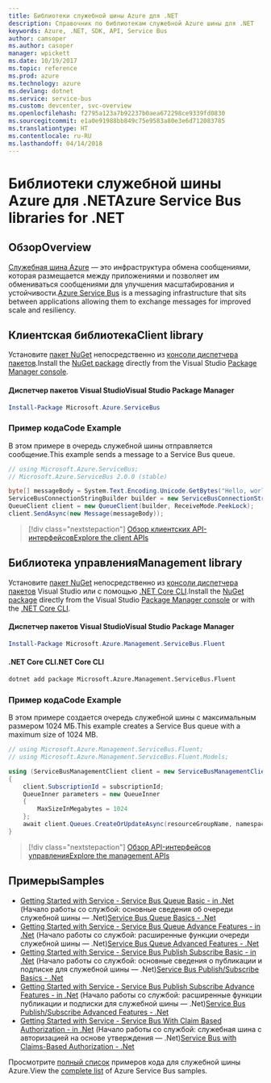 ```yaml
---
title: Библиотеки служебной шины Azure для .NET
description: Справочник по библиотекам служебной Azure шины для .NET
keywords: Azure, .NET, SDK, API, Service Bus
author: camsoper
ms.author: casoper
manager: wpickett
ms.date: 10/19/2017
ms.topic: reference
ms.prod: azure
ms.technology: azure
ms.devlang: dotnet
ms.service: service-bus
ms.custom: devcenter, svc-overview
ms.openlocfilehash: f2795a123a7b92237b0aea672298ce9339fd0830
ms.sourcegitcommit: e1a0e91988bb849c75e9583a80e3e6d712083785
ms.translationtype: HT
ms.contentlocale: ru-RU
ms.lasthandoff: 04/14/2018
---
```

# <a name="azure-service-bus-libraries-for-net"></a><span data-ttu-id="36f83-104">Библиотеки служебной шины Azure для .NET</span><span class="sxs-lookup"><span data-stu-id="36f83-104">Azure Service Bus libraries for .NET</span></span>

## <a name="overview"></a><span data-ttu-id="36f83-105">Обзор</span><span class="sxs-lookup"><span data-stu-id="36f83-105">Overview</span></span>

<span data-ttu-id="36f83-106">[Служебная шина Azure](https://docs.microsoft.com/azure/service-bus-messaging/service-bus-messaging-overview) — это инфраструктура обмена сообщениями, которая размещается между приложениями и позволяет им обмениваться сообщениями для улучшения масштабирования и устойчивости.</span><span class="sxs-lookup"><span data-stu-id="36f83-106">[Azure Service Bus](https://docs.microsoft.com/azure/service-bus-messaging/service-bus-messaging-overview) is a messaging infrastructure that sits between applications allowing them to exchange messages for improved scale and resiliency.</span></span>

## <a name="client-library"></a><span data-ttu-id="36f83-107">Клиентская библиотека</span><span class="sxs-lookup"><span data-stu-id="36f83-107">Client library</span></span>

<span data-ttu-id="36f83-108">Установите [пакет NuGet](https://www.nuget.org/packages/Microsoft.Azure.ServiceBus) непосредственно из [консоли диспетчера пакетов][PackageManager].</span><span class="sxs-lookup"><span data-stu-id="36f83-108">Install the [NuGet package](https://www.nuget.org/packages/Microsoft.Azure.ServiceBus) directly from the Visual Studio [Package Manager console][PackageManager].</span></span>

#### <a name="visual-studio-package-manager"></a><span data-ttu-id="36f83-109">Диспетчер пакетов Visual Studio</span><span class="sxs-lookup"><span data-stu-id="36f83-109">Visual Studio Package Manager</span></span>

```powershell
Install-Package Microsoft.Azure.ServiceBus
```

### <a name="code-example"></a><span data-ttu-id="36f83-110">Пример кода</span><span class="sxs-lookup"><span data-stu-id="36f83-110">Code Example</span></span>

<span data-ttu-id="36f83-111">В этом примере в очередь служебной шины отправляется сообщение.</span><span class="sxs-lookup"><span data-stu-id="36f83-111">This example sends a message to a Service Bus queue.</span></span>

```csharp
// using Microsoft.Azure.ServiceBus;
// Microsoft.Azure.ServiceBus 2.0.0 (stable)

byte[] messageBody = System.Text.Encoding.Unicode.GetBytes("Hello, world!");
ServiceBusConnectionStringBuilder builder = new ServiceBusConnectionStringBuilder(connectionString);
QueueClient client = new QueueClient(builder, ReceiveMode.PeekLock);
client.SendAsync(new Message(messageBody));
```

> [!div class="nextstepaction"]
> [<span data-ttu-id="36f83-112">Обзор клиентских API-интерфейсов</span><span class="sxs-lookup"><span data-stu-id="36f83-112">Explore the client APIs</span></span>](/dotnet/api/overview/azure/servicebus/client)


## <a name="management-library"></a><span data-ttu-id="36f83-113">Библиотека управления</span><span class="sxs-lookup"><span data-stu-id="36f83-113">Management library</span></span>

<span data-ttu-id="36f83-114">Установите [пакет NuGet](https://www.nuget.org/packages/Microsoft.Azure.Management.ServiceBus.Fluent) непосредственно из [консоли диспетчера пакетов][PackageManager] Visual Studio или с помощью [.NET Core CLI][DotNetCLI].</span><span class="sxs-lookup"><span data-stu-id="36f83-114">Install the [NuGet package](https://www.nuget.org/packages/Microsoft.Azure.Management.ServiceBus.Fluent) directly from the Visual Studio [Package Manager console][PackageManager] or with the [.NET Core CLI][DotNetCLI].</span></span>

#### <a name="visual-studio-package-manager"></a><span data-ttu-id="36f83-115">Диспетчер пакетов Visual Studio</span><span class="sxs-lookup"><span data-stu-id="36f83-115">Visual Studio Package Manager</span></span>

```powershell
Install-Package Microsoft.Azure.Management.ServiceBus.Fluent
```

#### <a name="net-core-cli"></a><span data-ttu-id="36f83-116">.NET Core CLI</span><span class="sxs-lookup"><span data-stu-id="36f83-116">.NET Core CLI</span></span>

```bash
dotnet add package Microsoft.Azure.Management.ServiceBus.Fluent
```

### <a name="code-example"></a><span data-ttu-id="36f83-117">Пример кода</span><span class="sxs-lookup"><span data-stu-id="36f83-117">Code Example</span></span>

<span data-ttu-id="36f83-118">В этом примере создается очередь служебной шины с максимальным размером 1024 МБ.</span><span class="sxs-lookup"><span data-stu-id="36f83-118">This example creates a Service Bus queue with a maximum size of 1024 MB.</span></span>

```csharp
// using Microsoft.Azure.Management.ServiceBus.Fluent;
// using Microsoft.Azure.Management.ServiceBus.Fluent.Models;

using (ServiceBusManagementClient client = new ServiceBusManagementClient(credentials))
{
    client.SubscriptionId = subscriptionId;
    QueueInner parameters = new QueueInner
    {
        MaxSizeInMegabytes = 1024
    };
    await client.Queues.CreateOrUpdateAsync(resourceGroupName, namespaceName, queueName, parameters);
}
```

> [!div class="nextstepaction"]
> [<span data-ttu-id="36f83-119">Обзор API-интерфейсов управления</span><span class="sxs-lookup"><span data-stu-id="36f83-119">Explore the management APIs</span></span>](/dotnet/api/overview/azure/servicebus/management)

## <a name="samples"></a><span data-ttu-id="36f83-120">Примеры</span><span class="sxs-lookup"><span data-stu-id="36f83-120">Samples</span></span>

- <span data-ttu-id="36f83-121">[Getting Started with Service - Service Bus Queue Basic - in .Net](https://azure.microsoft.com/resources/samples/service-bus-dotnet-manage-queue-with-basic-features/) (Начало работы со службой: основные сведения об очереди служебной шины — .Net)</span><span class="sxs-lookup"><span data-stu-id="36f83-121">[Service Bus Queue Basics - .Net](https://azure.microsoft.com/resources/samples/service-bus-dotnet-manage-queue-with-basic-features/)</span></span>
- <span data-ttu-id="36f83-122">[Getting Started with Service - Service Bus Queue Advance Features - in .Net](https://azure.microsoft.com/resources/samples/service-bus-dotnet-manage-queue-with-advanced-features/) (Начало работы со службой: расширенные функции очереди служебной шины — .Net)</span><span class="sxs-lookup"><span data-stu-id="36f83-122">[Service Bus Queue Advanced Features - .Net](https://azure.microsoft.com/resources/samples/service-bus-dotnet-manage-queue-with-advanced-features/)</span></span>
- <span data-ttu-id="36f83-123">[Getting Started with Service - Service Bus Publish Subscribe Basic - in .Net](https://azure.microsoft.com/resources/samples/service-bus-dotnet-manage-publish-subscribe-with-basic-features/) (Начало работы со службой: основные сведения о публикации и подписке для служебной шины — .Net)</span><span class="sxs-lookup"><span data-stu-id="36f83-123">[Service Bus Publish/Subscribe Basics - .Net](https://azure.microsoft.com/resources/samples/service-bus-dotnet-manage-publish-subscribe-with-basic-features/)</span></span>
- <span data-ttu-id="36f83-124">[Getting Started with Service - Service Bus Publish Subscribe Advance Features - in .Net](https://azure.microsoft.com/resources/samples/service-bus-dotnet-manage-publish-subscribe-with-advanced-features/) (Начало работы со службой: расширенные функции публикации и подписки для служебной шины — .Net)</span><span class="sxs-lookup"><span data-stu-id="36f83-124">[Service Bus Publish/Subscribe Advanced Features - .Net](https://azure.microsoft.com/resources/samples/service-bus-dotnet-manage-publish-subscribe-with-advanced-features/)</span></span>
- <span data-ttu-id="36f83-125">[Getting Started with Service - Service Bus With Claim Based Authorization - in .Net](https://azure.microsoft.com/resources/samples/service-bus-dotnet-manage-with-claims-based-authorization/) (Начало работы со службой: служебная шина с авторизацией на основе утверждения — .Net)</span><span class="sxs-lookup"><span data-stu-id="36f83-125">[Service Bus with Claims-Based Authorization - .Net](https://azure.microsoft.com/resources/samples/service-bus-dotnet-manage-with-claims-based-authorization/)</span></span>

<span data-ttu-id="36f83-126">Просмотрите [полный список](https://azure.microsoft.com/resources/samples/?term=service+bus) примеров кода для служебной шины Azure.</span><span class="sxs-lookup"><span data-stu-id="36f83-126">View the [complete list](https://azure.microsoft.com/resources/samples/?term=service+bus) of Azure Service Bus samples.</span></span>


[PackageManager]: https://docs.microsoft.com/nuget/tools/package-manager-console
[DotNetCLI]: https://docs.microsoft.com/dotnet/core/tools/dotnet-add-package
